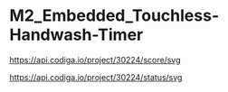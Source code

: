 # M2_Embedded_Touchless-Handwash-Timer

https://api.codiga.io/project/30224/score/svg

https://api.codiga.io/project/30224/status/svg
